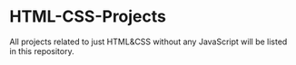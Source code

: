 # HTML-CSS-Projects

All projects related to just HTML&CSS without any JavaScript will be listed in this repository.

